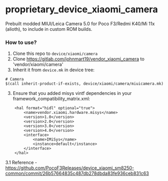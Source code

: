 # proprietary_device_xiaomi_camera

Prebuilt modded MIUI/Leica Camera 5.0 for Poco F3/Redmi K40/Mi 11x (alioth), to include in custom ROM builds.

### How to use?

1. Clone this repo to `device/xiaomi/camera`
2. Clone https://gitlab.com/johnmart19/vendor_xiaomi_camera to 'vendor/xiaomi/camera'
3. Inherit it from `device.mk` in device tree:
```
# Camera
$(call inherit-product-if-exists, device/xiaomi/camera/miuicamera.mk)
```

3. Ensure that you added misys vintf dependencies in your framework_compatibility_matrix.xml:

```
    <hal format="hidl" optional="true">
        <name>vendor.xiaomi.hardware.misys</name>
        <version>1.0</version>
        <version>2.0</version>
        <version>3.0</version>
        <version>4.0</version>
        <interface>
            <name>IMiSys</name>
            <instance>default</instance>
        </interface>
    </hal>
```
3.1 Reference - https://github.com/PocoF3Releases/device_xiaomi_sm8250-common/commit/26b57664835c487db278dbda83fe936ceb831c63
